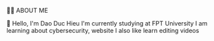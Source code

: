 👩‍💻 ABOUT ME

👋 Hello, I'm Dao Duc Hieu
I'm currently studying at FPT University
I am learning about cybersecurity, website
I also like learn editing videos



